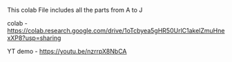 This colab File includes all the parts from A to J

colab - https://colab.research.google.com/drive/1oTcbyea5gHR50UrlC1akelZmuHnexXP8?usp=sharing

YT demo - https://youtu.be/nzrrpX8NbCA



